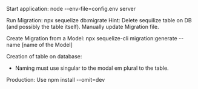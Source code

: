 
Start application:
node --env-file=config.env server


Run Migration:
npx sequelize db:migrate
Hint: Delete sequilize table on DB (and possibly the table itself). Manually update Migration file.


Create Migration from a Model:
npx sequelize-cli migration:generate --name [name of the Model]



Creation of table on database:
- Naming must use singular to the modal em plural to the table.

Production:
Use
npm install --omit=dev
